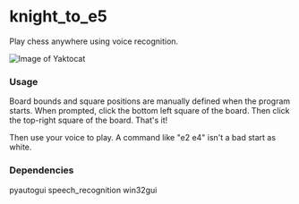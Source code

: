 # knight_to_e5
Play chess anywhere using voice recognition.

![Image of Yaktocat](https://i.imgur.com/7eOqQxT.gif)

### Usage

Board bounds and square positions are manually defined when the program starts. When prompted, click the bottom left square of the board. Then click the top-right square of the board. That's it!

Then use your voice to play. A command like "e2 e4" isn't a bad start as white.

### Dependencies

pyautogui
speech_recognition
win32gui
